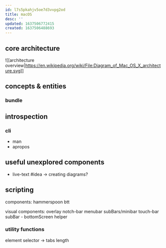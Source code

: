 ```yaml
---
id: l7s5pkahjv5oe7d3vvpg2od
title: macOS
desc: ''
updated: 1637506772415
created: 1637506488693
---
```


## core architecture
![[architecture overview|https://en.wikipedia.org/wiki/File:Diagram_of_Mac_OS_X_architecture.svg]]

## concepts & entities
### bundle

## introspection
### cli
- man
- apropos

## useful unexplored components
- live-text
#idea
-> creating diagrams?

## scripting
components:
hammerspoon
btt

visual components:
  overlay
  notch-bar menubar
    subBars/minibar
  touch-bar
    subBar - bottomScreen helper

### utility functions
element selector
  -> tabs
length
